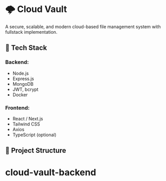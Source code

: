 # 🌩️ Cloud Vault

A secure, scalable, and modern cloud-based file management system with fullstack implementation.

## 🔧 Tech Stack

### Backend:
- Node.js
- Express.js
- MongoDB
- JWT, bcrypt
- Docker

### Frontend:
- React / Next.js
- Tailwind CSS
- Axios
- TypeScript (optional)

## 📁 Project Structure

# cloud-vault-backend
